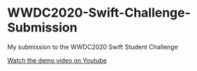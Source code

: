 # WWDC2020-Swift-Challenge-Submission
My submission to the WWDC2020 Swift Student Challenge

[Watch the demo video on Youtube](https://www.youtube.com/watch?v=JLkDcB5p8XI&t=2s)
